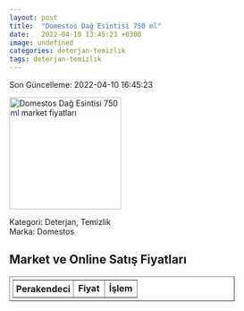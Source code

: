 ```yaml
---
layout: post
title:  "Domestos Dağ Esintisi 750 ml"
date:   2022-04-10 13:45:23 +0300
image: undefined
categories: deterjan-temizlik
tags: deterjan-temizlik
---
```


Son Güncelleme: 2022-04-10 16:45:23

<img src="undefined" width="200" alt="Domestos Dağ Esintisi 750 ml market fiyatları" />

Kategori: Deterjan, Temizlik
<br />
Marka: Domestos

<h2>Market ve Online Satış Fiyatları</h2>

<table border="1" style="padding: 5px;width:80%;">
  <tr>
    <td style="padding: 5px;"><strong>Perakendeci</strong></td>
    <td><strong>Fiyat</strong></td>
    <td><strong>İşlem</strong></td>
  </tr>
  
</table>
